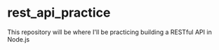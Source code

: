 # rest_api_practice
This repository will be where I'll be practicing building a RESTful API in Node.js
